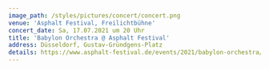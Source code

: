 ```yaml
---
image_path: /styles/pictures/concert/concert.png
venue: 'Asphalt Festival, Freilichtbühne'
concert_date: Sa, 17.07.2021 um 20 Uhr
title: 'Babylon Orchestra @ Asphalt Festival'
address: Düsseldorf, Gustav-Gründgens-Platz
details: https://www.asphalt-festival.de/events/2021/babylon-orchestra/
---
```

